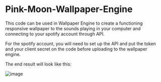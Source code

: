 # Pink-Moon-Wallpaper-Engine

This code can be used in Wallpaper Engine to create a functioning responsive wallpaper to the sounds playing in your computer and connecting to your spotify account through API.

For the spotify account, you will need to set up the API and put the token and your client secret on the code before uploading to the wallpaper engine.

The end result will look like this:

![image](https://github.com/Gabriel-Rentschler/Pink-Moon-Wallpaper-Engine/assets/30481829/f89197b7-654c-4ac6-8af5-b32b5ba8e547)
